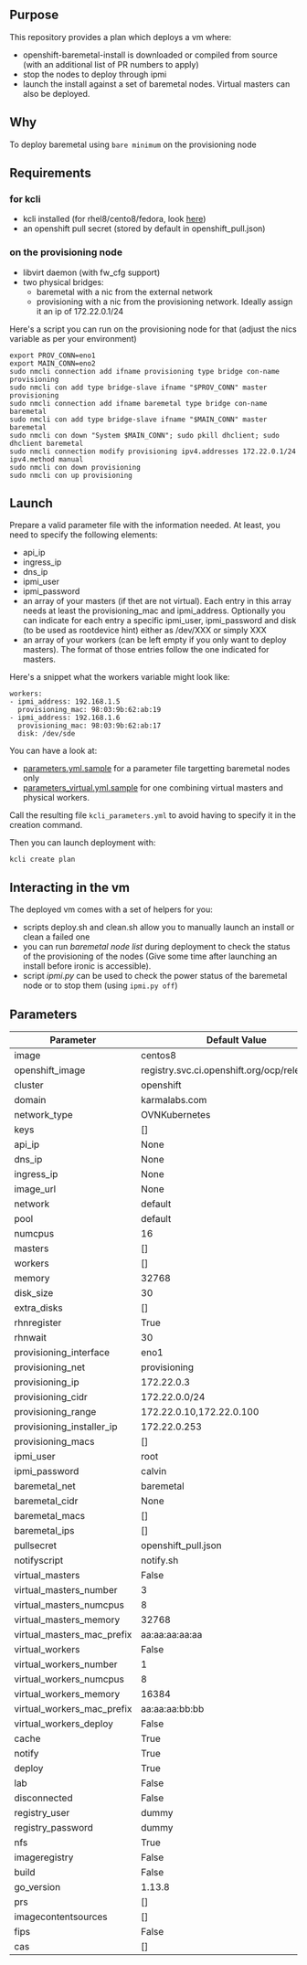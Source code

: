 ## Purpose

This repository provides a plan which deploys a vm where:
- openshift-baremetal-install is downloaded or compiled from source (with an additional list of PR numbers to apply)
- stop the nodes to deploy through ipmi
- launch the install against a set of baremetal nodes. Virtual masters can also be deployed.

## Why

To deploy baremetal using `bare minimum` on the provisioning node

## Requirements

### for kcli

- kcli installed (for rhel8/cento8/fedora, look [here](https://kcli.readthedocs.io/en/latest/#package-install-method))
- an openshift pull secret (stored by default in openshift_pull.json)

### on the provisioning node

- libvirt daemon (with fw_cfg support)
- two physical bridges:
    - baremetal with a nic from the external network
    - provisioning with a nic from the provisioning network. Ideally assign it an ip of 172.22.0.1/24

Here's a script you can run on the provisioning node for that (adjust the nics variable as per your environment)

```
export PROV_CONN=eno1
export MAIN_CONN=eno2
sudo nmcli connection add ifname provisioning type bridge con-name provisioning
sudo nmcli con add type bridge-slave ifname "$PROV_CONN" master provisioning
sudo nmcli connection add ifname baremetal type bridge con-name baremetal
sudo nmcli con add type bridge-slave ifname "$MAIN_CONN" master baremetal
sudo nmcli con down "System $MAIN_CONN"; sudo pkill dhclient; sudo dhclient baremetal
sudo nmcli connection modify provisioning ipv4.addresses 172.22.0.1/24 ipv4.method manual
sudo nmcli con down provisioning
sudo nmcli con up provisioning
```

## Launch

Prepare a valid parameter file with the information needed. At least, you need to specify the following elements:

- api_ip
- ingress_ip
- dns_ip
- ipmi_user
- ipmi_password
- an array of your masters (if thet are not virtual). Each entry in this array needs at least the provisioning_mac and ipmi_address. Optionally you can indicate for each entry a specific ipmi_user, ipmi_password and disk (to be used as rootdevice hint) either as /dev/XXX or simply XXX
- an array of your workers (can be left empty if you only want to deploy masters). The format of those entries follow the one indicated for masters.

Here's a snippet what the workers variable might look like:

```
workers:
- ipmi_address: 192.168.1.5
  provisioning_mac: 98:03:9b:62:ab:19
- ipmi_address: 192.168.1.6
  provisioning_mac: 98:03:9b:62:ab:17
  disk: /dev/sde
```

You can have a look at:

- [parameters.yml.sample](parameters.yml.sample) for a parameter file targetting baremetal nodes only
- [parameters_virtual.yml.sample](parameters_virtual.yml.sample) for one combining virtual masters and physical workers.

Call the resulting file `kcli_parameters.yml` to avoid having to specify it in the creation command.

Then you can launch deployment with:

```
kcli create plan
```

## Interacting in the vm

The deployed vm comes with a set of helpers for you:
- scripts deploy.sh and clean.sh allow you to manually launch an install or clean a failed one
- you can run *baremetal node list* during deployment to check the status of the provisioning of the nodes (Give some time after launching an install before ironic is accessible).
- script *ipmi.py* can be used to check the power status of the baremetal node or to stop them (using `ipmi.py off`)

## Parameters

|Parameter                 |Default Value                                |
|--------------------------|---------------------------------------------|
|image                     |centos8                                      |
|openshift_image           |registry.svc.ci.openshift.org/ocp/release:4.5|
|cluster                   |openshift                                    |
|domain                    |karmalabs.com                                |
|network_type              |OVNKubernetes                                |
|keys                      |[]                                           |
|api_ip                    |None                                         |
|dns_ip                    |None                                         |
|ingress_ip                |None                                         |
|image_url                 |None                                         |
|network                   |default                                      |
|pool                      |default                                      |
|numcpus                   |16                                           |
|masters                   |[]                                           |
|workers                   |[]                                           |
|memory                    |32768                                        |
|disk_size                 |30                                           |
|extra_disks               |[]                                           |
|rhnregister               |True                                         |
|rhnwait                   |30                                           |
|provisioning_interface    |eno1                                         |
|provisioning_net          |provisioning                                 |
|provisioning_ip           |172.22.0.3                                   |
|provisioning_cidr         |172.22.0.0/24                                |
|provisioning_range        |172.22.0.10,172.22.0.100                     |
|provisioning_installer_ip |172.22.0.253                                 |
|provisioning_macs         |[]                                           |
|ipmi_user                 |root                                         |
|ipmi_password             |calvin                                       |
|baremetal_net             |baremetal                                    |
|baremetal_cidr            |None                                         |
|baremetal_macs            |[]                                           |
|baremetal_ips             |[]                                           |
|pullsecret                |openshift_pull.json                          |
|notifyscript              |notify.sh                                    |
|virtual_masters           |False                                        |
|virtual_masters_number    |3                                            |
|virtual_masters_numcpus   |8                                            |
|virtual_masters_memory    |32768                                        |
|virtual_masters_mac_prefix|aa:aa:aa:aa:aa                               |
|virtual_workers           |False                                        |
|virtual_workers_number    |1                                            |
|virtual_workers_numcpus   |8                                            |
|virtual_workers_memory    |16384                                        |
|virtual_workers_mac_prefix|aa:aa:aa:bb:bb                               |
|virtual_workers_deploy    |False                                        |
|cache                     |True                                         |
|notify                    |True                                         |
|deploy                    |True                                         |
|lab                       |False                                        |
|disconnected              |False                                        |
|registry_user             |dummy                                        |
|registry_password         |dummy                                        |
|nfs                       |True                                         |
|imageregistry             |False                                        |
|build                     |False                                        |
|go_version                |1.13.8                                       |
|prs                       |[]                                           |
|imagecontentsources       |[]                                           |
|fips                      |False                                        |
|cas                       |[]                                           |
